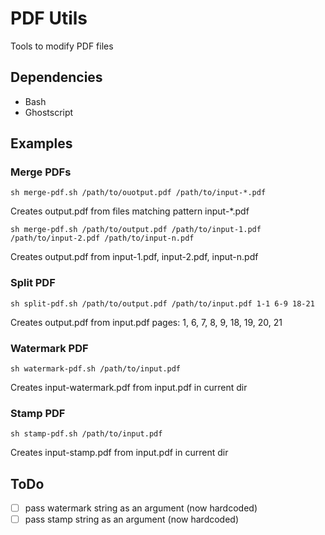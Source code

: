 # PDF Utils
Tools to modify PDF files

## Dependencies
- Bash
- Ghostscript

## Examples

### Merge PDFs
`sh merge-pdf.sh /path/to/ouotput.pdf /path/to/input-*.pdf`

Creates output.pdf from files matching pattern input-\*.pdf

`sh merge-pdf.sh /path/to/output.pdf /path/to/input-1.pdf /path/to/input-2.pdf /path/to/input-n.pdf`

Creates output.pdf from input-1.pdf, input-2.pdf, input-n.pdf

### Split PDF
`sh split-pdf.sh /path/to/output.pdf /path/to/input.pdf 1-1 6-9 18-21`

Creates output.pdf from input.pdf pages: 1, 6, 7, 8, 9, 18, 19, 20, 21

### Watermark PDF
`sh watermark-pdf.sh /path/to/input.pdf`

Creates input-watermark.pdf from input.pdf in current dir

### Stamp PDF
`sh stamp-pdf.sh /path/to/input.pdf`

Creates input-stamp.pdf from input.pdf in current dir

## ToDo
* [ ] pass watermark string as an argument (now hardcoded)
* [ ] pass stamp string as an argument (now hardcoded)
